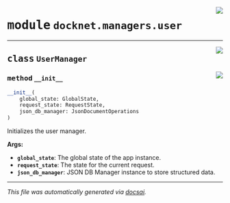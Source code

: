 <!-- markdownlint-disable -->

<a href="https://github.com/khulnasoft/docknet/blob/main/backend/src/docknet/managers/user.py#L0"><img align="right" style="float:right;" src="https://img.shields.io/badge/-source-cccccc?style=flat-square"></a>

# <kbd>module</kbd> `docknet.managers.user`






---

<a href="https://github.com/khulnasoft/docknet/blob/main/backend/src/docknet/managers/user.py#L5"><img align="right" style="float:right;" src="https://img.shields.io/badge/-source-cccccc?style=flat-square"></a>

## <kbd>class</kbd> `UserManager`




<a href="https://github.com/khulnasoft/docknet/blob/main/backend/src/docknet/managers/user.py#L6"><img align="right" style="float:right;" src="https://img.shields.io/badge/-source-cccccc?style=flat-square"></a>

### <kbd>method</kbd> `__init__`

```python
__init__(
    global_state: GlobalState,
    request_state: RequestState,
    json_db_manager: JsonDocumentOperations
)
```

Initializes the user manager. 



**Args:**
 
 - <b>`global_state`</b>:  The global state of the app instance. 
 - <b>`request_state`</b>:  The state for the current request. 
 - <b>`json_db_manager`</b>:  JSON DB Manager instance to store structured data. 







---

_This file was automatically generated via [docsai](https://github.com/khulnasoft/docsai)._

